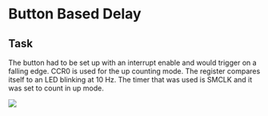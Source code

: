 # Button Based Delay

## Task
The button had to be set up with an interrupt enable and would trigger on a falling edge.  CCR0 is used for the up counting mode.  The register compares itself to an LED blinking at 10 Hz.  The timer that was used is SMCLK and it was set to count in up mode.

![](https://media.giphy.com/media/xT9IgCuBtgouLTlJIY/giphy.gif)
